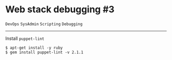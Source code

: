 # Web stack debugging #3

`DevOps`
`SysAdmin`
`Scripting`
`Debugging`


---
Install `puppet-lint`
```
$ apt-get install -y ruby
$ gem install puppet-lint -v 2.1.1
```
